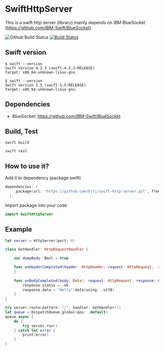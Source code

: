 # SwiftHttpServer

This is a swift http server (library) mainly depends on IBM BlueSocket (<https://github.com/IBM-Swift/BlueSocket>).

![Github Build Status](https://github.com/bjtj/swift-http-server/actions/workflows/swift.yml/badge.svg)
[![Build Status](https://app.travis-ci.com/bjtj/swift-http-server.svg?branch=master)](https://app.travis-ci.com/bjtj/swift-http-server)


## Swift version

```shell
$ swift --version
Swift version 4.2.3 (swift-4.2.3-RELEASE)
Target: x86_64-unknown-linux-gnu
```

```shell
$ swift --version
Swift version 5.5 (swift-5.5-RELEASE)
Target: x86_64-unknown-linux-gnu
```

## Dependencies

* BlueSocket: <https://github.com/IBM-Swift/BlueSocket>

## Build, Test

```shell
swift build
```

```shell
swift test
```

## How to use it?

Add it to dependency (package.swift)

```swift
dependencies: [
    .package(url: "https://github.com/bjtj/swift-http-server.git", from: "0.1.20"),
  ],
```

Import package into your code

```swift
import SwiftHttpServer
```

## Example

```swift
let server = HttpServer(port: 0)

class GetHandler: HttpRequestHandler {

    var dumpBody: Bool = true

    func onHeaderCompleted(header: HttpHeader, request: HttpRequest,  response: HttpResponse) throws {
    }
    
    func onBodyCompleted(body: Data?, request: HttpRequest, response: HttpResponse) throws {
        response.status = .ok
        response.data = "Hello".data(using: .utf8)
    }
}

try server.route(pattern: "/", handler: GetHandler())
let queue = DispatchQueue.global(qos: .default)
queue.async {
    do {
        try server.run()
    } catch let error {
        print(error)
    }
}
```
